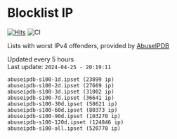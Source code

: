 # Blocklist IP

[![Hits](https://hits.seeyoufarm.com/api/count/incr/badge.svg?url=https%3A%2F%2Fgithub.com%2Fborestad%2Fblocklist-ip%2F&count_bg=%2379C83D&title_bg=%23555555&icon=&icon_color=%23E7E7E7&title=hits&edge_flat=false)](https://hits.seeyoufarm.com)  ![CI](https://img.shields.io/github/workflow/status/borestad/blocklist-ip/CI?style=flat-square)

Lists with worst IPv4 offenders, provided by [AbuseIPDB](https://www.abuseipdb.com/)

<!-- FOOTER-PLACEHOLDER -->
Updated every 5 hours<br>
Last update: `2024-04-25 - 20:19:11`
```
abuseipdb-s100-1d.ipset (23899 ip)
abuseipdb-s100-2d.ipset (27669 ip)
abuseipdb-s100-3d.ipset (31002 ip)
abuseipdb-s100-7d.ipset (36641 ip)
abuseipdb-s100-30d.ipset (58621 ip)
abuseipdb-s100-60d.ipset (80373 ip)
abuseipdb-s100-90d.ipset (103270 ip)
abuseipdb-s100-120d.ipset (124846 ip)
abuseipdb-s100-all.ipset (520770 ip)
```

